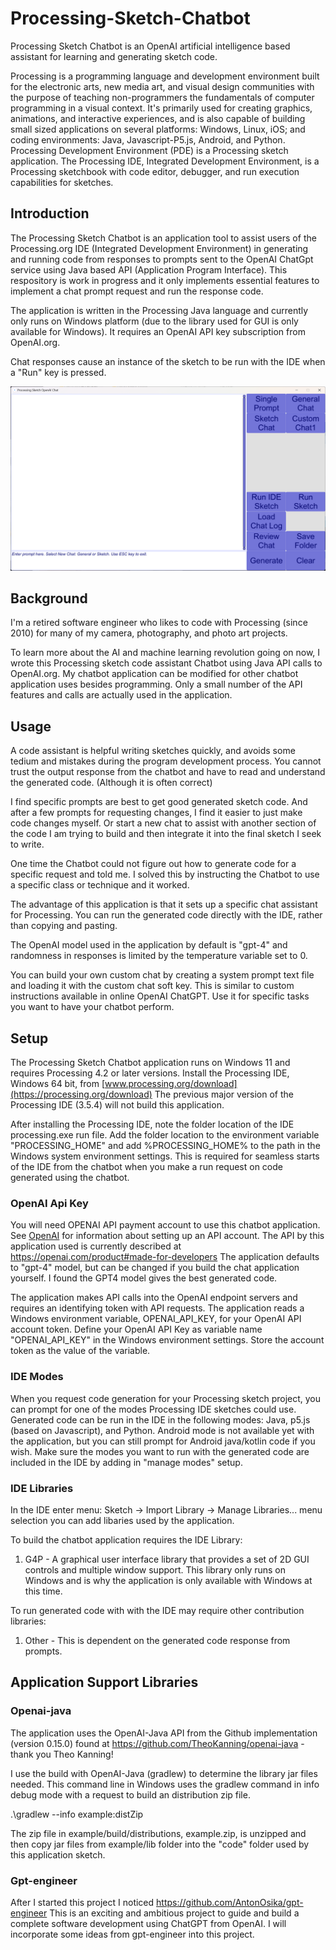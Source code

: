 # Processing-Sketch-Chatbot
Processing Sketch Chatbot is an OpenAI artificial intelligence based assistant for learning and generating sketch code.

Processing is a programming language and development environment built for the electronic arts, new media art, and visual design communities 
with the purpose of teaching non-programmers the fundamentals of computer programming in a visual context. 
It's primarily used for creating graphics, animations, and interactive experiences, 
and is also capable of building small sized applications on several platforms: Windows, Linux, iOS; and coding environments: Java, Javascript-P5.js, Android, and Python.
Processing Development Environment (PDE) is a Processing sketch application. 
The Processing IDE, Integrated Development Environment, is a Processing sketchbook with code editor, debugger, and run execution capabilities for sketches. 

## Introduction
The Processing Sketch Chatbot is an application tool to assist users of the Processing.org IDE (Integrated Development Environment) 
in generating and running code from responses to
prompts sent to the OpenAI ChatGpt service using Java based API (Application Program Interface). 
This respository is work in progress and it only implements essential features to implement a chat prompt request
and run the response code. 

The application is written in the Processing Java language and currently only runs on Windows platform
(due to the library used for GUI is only available for Windows).
It requires an OpenAI API key subscription from OpenAI.org.

Chat responses cause an instance of the sketch to be run with the IDE when a "Run" key is pressed.

![Chatbot Application Screenshot](Chatbot/screenshots/promptScreen.png)

## Background
I'm a retired software engineer who likes to code with Processing (since 2010) for many of my camera, photography, and photo art projects.

To learn more about the AI and machine learning revolution going on now, I wrote this Processing sketch code assistant Chatbot using Java API calls to OpenAI.org. 
My chatbot application can be modified for other chatbot application uses besides programming.
Only a small number of the API features and calls are actually used in the application.

## Usage
A code assistant is helpful writing sketches quickly, and avoids some tedium and mistakes during the program development process.
You cannot trust the output response from the chatbot and have to read and understand the generated code. (Although it is often correct)

I find specific prompts are best to get good generated sketch code. And after a few prompts for requesting changes, I find it easier
to just make code changes myself. Or start a new chat to assist with another section of the code I am trying to build and
then integrate it into the final sketch I seek to write.

One time the Chatbot could not figure out how to generate code for a specific request and told me. I solved this by
instructing the Chatbot to use a specific class or technique and it worked.

The advantage of this application is that it sets up a specific chat assistant for Processing.
You can run the generated code directly with the IDE, rather than copying and pasting.

The OpenAI model used in the application by default is "gpt-4" and 
randomness in responses is limited by the temperature variable set to 0.

You can build your own custom chat by creating a system prompt text file and loading it with the custom chat soft key.
This is similar to custom instructions available in online OpenAI ChatGPT. Use it for specific tasks you want to have your chatbot perform.


## Setup
The Processing Sketch Chatbot application runs on Windows 11 and requires Processing 4.2 or later versions.
Install the Processing IDE, Windows 64 bit, from [www.processing.org/download](https://processing.org/download)
The previous major version of the Processing IDE (3.5.4) will not build this application.

After installing the Processing IDE, note the folder location of the IDE processing.exe run file.
Add the folder location to the environment variable "PROCESSING_HOME" and add %PROCESSING_HOME% to the path in the Windows system environment settings.
This is required for seamless starts of the IDE from the chatbot when you make a run request on code generated using the chatbot.

### OpenAI Api Key
You will need OPENAI API payment account to use this chatbot application. 
See [OpenAI](https://openai.com/) for information about setting up an API account. 
The API by this application used is currently described at https://openai.com/product#made-for-developers
The application defaults to "gpt-4" model, but can be changed if you build the chat application yourself.
I found the GPT4 model gives the best generated code.

The application makes API calls into the OpenAI endpoint servers and requires an identifying token with API requests.
The application reads a Windows environment variable, OPENAI_API_KEY, for your OpenAI API account token.
Define your OpenAI API Key as variable name "OPENAI_API_KEY" in the Windows environment settings.
Store the account token as the value of the variable.

### IDE Modes
When you request code generation for your Processing sketch project, you can prompt for one of the modes Processing IDE sketches could use.
Generated code can be run in the IDE in the following modes: Java, p5.js (based on Javascript), and Python. 
Android mode is not available yet with the application, but you can still prompt for Android java/kotlin code if you wish.
Make sure the modes you want to run with the generated code are included in the IDE by adding in "manage modes" setup.

### IDE Libraries 
In the IDE enter menu: Sketch -> Import Library -> Manage Libraries... menu selection you can add libaries used by the application.

To build the chatbot application requires the IDE Library:

1. G4P - A graphical user interface library that provides a set of 2D GUI controls and multiple window support. 
This library only runs on Windows and is why the application is only available with Windows at this time.

To run generated code with with the IDE may require other contribution libraries:

1. Other - This is dependent on the generated code response from prompts.

## Application Support Libraries

### Openai-java
The application uses the OpenAI-Java API from the Github implementation (version 0.15.0) found at
https://github.com/TheoKanning/openai-java - thank you Theo Kanning!

I use the build with OpenAI-Java (gradlew) to determine the library jar files needed. 
This command line in Windows uses the gradlew command in info debug mode with a request to build an distribution zip file.

.\gradlew --info example:distZip

The zip file in example/build/distributions, example.zip, is unzipped and 
then copy jar files from example/lib folder into the "code" folder used by this application sketch.

### Gpt-engineer
After I started this project I noticed https://github.com/AntonOsika/gpt-engineer
This is an exciting and ambitious project to guide and build a complete software development using ChatGPT from OpenAI.
I will incorporate some ideas from gpt-engineer into this project.
